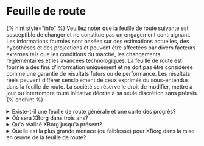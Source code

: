 # Feuille de route

{% hint style="info" %}
Veuillez noter que la feuille de route suivante est susceptible de changer et ne constitue pas un engagement contraignant. Les informations fournies sont basées sur des estimations actuelles, des hypothèses et des projections et peuvent être affectées par divers facteurs externes tels que les conditions du marché, les changements réglementaires et les avancées technologiques. La feuille de route est fournie à des fins d'information uniquement et ne doit pas être considérée comme une garantie de résultats futurs ou de performance. Les résultats réels peuvent différer sensiblement de ceux exprimés ou sous-entendus dans la feuille de route. La société se réserve le droit de modifier, mettre à jour ou interrompre toute initiative décrite à sa seule discrétion sans préavis.
{% endhint %}

<details>

<summary>Existe-t-il une feuille de route générale et une carte des progrès?</summary>

La feuille de route générale peut être trouvée dans notre dernier [**deck**](https://docsend.com/view/5dwn74pn6izud3vb) et sur notre [**site web**](https://www.xborg.com/).

</details>

<details>

<summary>Où sera XBorg dans trois ans?</summary>

Notre vision pour les trois prochaines années est de transformer XBorg en un protocole entièrement décentralisé avec une pléthore d'applications utilisateurs tout en nous établissant comme le réseau de référence pour les accréditations de jeux. À travers des programmes de subventions et un soutien actif aux initiatives des joueurs, nous aspirons à autonomiser d'innombrables gamers et à faciliter l'émergence d'entités de jeux appartenant aux joueurs, y compris des équipes d'esports et des studios. Avec un engagement envers l'innovation continue et le progrès, nous anticipons que XBorg émergera comme l'écosystème de jeu dominant dans la sphère Web3 et au-delà, ouvrant la voie à de futures incursions dans d'autres secteurs du divertissement et des initiatives d'autonomisation communautaire.\
\
Avertissement : Bien que nous croyions que cela soit réalisable, les déclarations faites dans ce document concernant la vision de XBorg pour les trois prochaines années sont prospectives et basées sur des hypothèses, des attentes et des projections concernant les industries du jeu et de la blockchain. Ces déclarations comportent des risques et des incertitudes, et les résultats réels peuvent différer sensiblement de ceux décrits dans ces déclarations. XBorg ne garantit ni ne promet aucun résultat ou résultat spécifique. Tout investissement dans XBorg ou ses produits et services comporte des risques et peut entraîner la perte de tout ou partie de l'investissement. XBorg n'est pas responsable des dommages ou pertes encourus à la suite de toute décision d'investissement prise sur la base des informations contenues dans ce document. Enfin, rien dans ce document ne doit être interprété comme un conseil juridique, financier ou en investissement.

</details>

<details>

<summary>Qu'a réalisé XBorg jusqu'à présent?</summary>

* Développement d'un MVP du réseau d'accréditations de jeux avec **10 000** utilisateurs
* Premier cas d'utilisation d'application, le launchpad lié à l'âme avec **six offres de stade précoce**
* La communauté de jeux la plus compétitive dans le Web3
* Partenariats avec des marques de premier plan dans le Web3 et le Web2 (Team BDS, Brave, YGG, Polygon Gaming)
* Plus grand organisateur de tournois dans le Web3, avec 125 tournois organisés en 2022 et la plus grande ligue Web3 organisée en 2023 (XCS)
* Tour de financement stratégique
* Frappe de Prometheus

</details>

<details>

<summary>Quelle est la plus grande menace (ou faiblesse) pour XBorg dans la mise en œuvre de la feuille de route?</summary>

**Risques réglementaires**

Comme tout projet Web3, le paysage réglementaire entourant les actifs numériques peut entraver l'exécution de certains éléments de la feuille de route. Si certains NFT ou jetons sont considérés comme des valeurs mobilières dans certaines juridictions, cela nuirait à notre écosystème ou pourrait affecter les utilités du jeton XBG.

**Gouvernance des données**

De plus, l'utilisation par XBorg d'API tierces provenant d'entités réputées telles que Steam et Faceit engendre des problèmes potentiels de gouvernance des données, car l'interruption de ces collaborations entraînerait inévitablement une diminution de la qualité des données.

**Attraction du réseau d'accréditations**

Le risque d'adoption pour tout protocole ne peut être sous-estimé, car il représente un obstacle potentiel à son succès. Par conséquent, un plan de croissance initial robuste est essentiel. Dans cette optique, nous avons identifié l'application d'engagement des fans et les partenariats stratégiques avec les équipes d'esports comme les voies les plus efficaces pour atteindre la masse critique du protocole XBorg.

\\

</details>